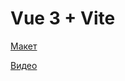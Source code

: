 # Vue 3 + Vite

[Макет](https://www.figma.com/file/PCCb3ZN6uSmPz6z29HqeFE/Eggplore-Style-Guide---Freebie-(Community)-(Copy)?node-id=267%3A689)

[Видео](https://www.youtube.com/watch?v=zry-IbgQOaQ&list=WL&index=1)